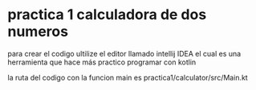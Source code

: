 # practica 1 calculadora de dos numeros
para crear el codigo ultilize el editor llamado intellij IDEA el cual es una herramienta que hace más practico programar con kotlin

la ruta del codigo  con la funcion main es practica1/calculator/src/Main.kt
